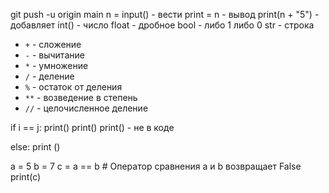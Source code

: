 git push -u origin main
n = input() - вести
print = n - вывод
print(n + "5") - добавляет
int() - число
float - дробное
bool - либо 1 либо 0
str - строка

- `+` - сложение
- `-` - вычитание
- `*` - умножение
- `/` - деление
- `%` - остаток от деления
- `**` - возведение в степень
- `//` - целочисленное деление

if i == j:
            print()
            print()
print() - не в коде

else:
        print ()

a = 5
b = 7
c = a == b  # Оператор сравнения a и b возвращает False
print(c) 